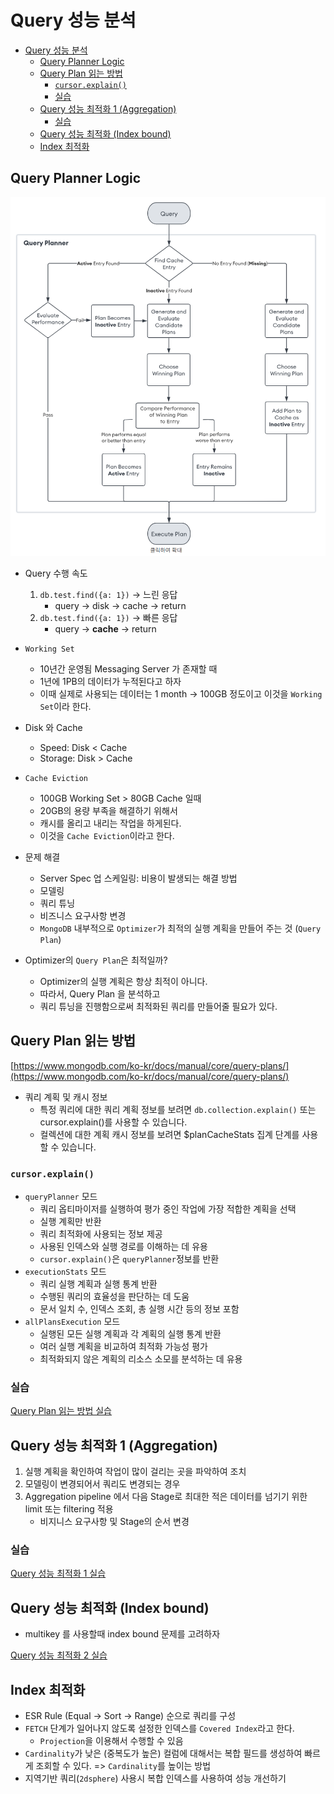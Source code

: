 # Query 성능 분석
- [Query 성능 분석](#query-성능-분석)
  - [Query Planner Logic](#query-planner-logic)
  - [Query Plan 읽는 방법](#query-plan-읽는-방법)
    - [`cursor.explain()`](#cursorexplain)
    - [실습](#실습)
  - [Query 성능 최적화 1 (Aggregation)](#query-성능-최적화-1-aggregation)
    - [실습](#실습-1)
  - [Query 성능 최적화 (Index bound)](#query-성능-최적화-index-bound)
  - [Index 최적화](#index-최적화)

## Query Planner Logic
![alt text](./images/query-plan-logic.png)
- Query 수행 속도
  1. `db.test.find({a: 1})` -> 느린 응답
      - query -> disk -> cache -> return 
  2. `db.test.find({a: 1})` -> 빠른 응답
      - query -> **cache** -> return

- `Working Set`
  - 10년간 운영됨 Messaging Server 가 존재할 때
  - 1년에 1PB의 데이터가 누적된다고 하자
  - 이때 실제로 사용되는 데이터는 1 month -> 100GB 정도이고 이것을 `Working Set`이라 한다.

- Disk 와 Cache
  - Speed: Disk < Cache
  - Storage: Disk > Cache

- `Cache Eviction`
  - 100GB Working Set > 80GB Cache 일때
  - 20GB의 용량 부족을 해결하기 위해서 
  - 캐시를 올리고 내리는 작업을 하게된다.
  - 이것을 `Cache Eviction`이라고 한다.

- 문제 해결
  - Server Spec 업 스케일링: 비용이 발생되는 해결 방법
  - 모델링
  - 쿼리 튜닝
  - 비즈니스 요구사항 변경
  - `MongoDB` 내부적으로 `Optimizer`가 최적의 실행 계획을 만들어 주는 것 (`Query Plan`)
  
- Optimizer의 `Query Plan`은 최적일까?
  - Optimizer의 실행 계획은 항상 최적이 아니다.
  - 따라서, Query Plan 을 분석하고
  - 쿼리 튜닝을 진행함으로써 최적화된 쿼리를 만들어줄 필요가 있다.

## Query Plan 읽는 방법
[https://www.mongodb.com/ko-kr/docs/manual/core/query-plans/](https://www.mongodb.com/ko-kr/docs/manual/core/query-plans/)

- 쿼리 계획 및 캐시 정보
  - 특정 쿼리에 대한 쿼리 계획 정보를 보려면 `db.collection.explain()` 또는 cursor.explain()를 사용할 수 있습니다.
  - 컬렉션에 대한 계획 캐시 정보를 보려면 $planCacheStats 집계 단계를 사용할 수 있습니다.

### `cursor.explain()`
- `queryPlanner` 모드
  - 쿼리 옵티마이저를 실행하여 평가 중인 작업에 가장 적합한 계획을 선택
  - 실행 계획만 반환
  - 쿼리 최적화에 사용되는 정보 제공
  - 사용된 인덱스와 실행 경로를 이해하는 데 유용
  - `cursor.explain()`은 `queryPlanner`정보를 반환
- `executionStats` 모드
  - 쿼리 실행 계획과 실행 통계 반환
  - 수행된 쿼리의 효율성을 판단하는 데 도움
  - 문서 일치 수, 인덱스 조회, 총 실행 시간 등의 정보 포함
- `allPlansExecution` 모드
  - 실행된 모든 실행 계획과 각 계획의 실행 통계 반환
  - 여러 실행 계획을 비교하여 최적화 가능성 평가
  - 최적화되지 않은 계획의 리소스 소모를 분석하는 데 유용

### 실습
[Query Plan 읽는 방법 실습](./7.02_Query%20Plan%20읽는%20방법.mongodb.js)

## Query 성능 최적화 1 (Aggregation)
1. 실행 계획을 확인하여 작업이 많이 걸리는 곳을 파악하여 조치
2. 모델링이 변경되어서 쿼리도 변경되는 경우
3. Aggregation pipeline 에서 다음 Stage로 최대한 적은 데이터를 넘기기 위한 limit 또는 filtering 적용
    - 비지니스 요구사항 및 Stage의 순서 변경

### 실습
[Query 성능 최적화 1 실습](./7.03_Query%20성능%20최적화%201.mongodb.js)


## Query 성능 최적화 (Index bound)
- multikey 를 사용할때 index bound 문제를 고려하자

[Query 성능 최적화 2 실습](./7.02_Query%20Plan%20읽는%20방법.mongodb.js)

## Index 최적화
- ESR Rule (Equal -> Sort -> Range) 순으로 쿼리를 구성
- `FETCH` 단계가 일어나지 않도록 설정한 인덱스를 `Covered Index`라고 한다.
  -  `Projection`을 이용해서 수행할 수 있음
- `Cardinality`가 낮은 (중복도가 높은) 컬럼에 대해서는 복합 필드를 생성하여 빠르게 조회할 수 있다. => `Cardinality`를 높이는 방법
- 지역기반 쿼리(`2dsphere`) 사용시 복합 인덱스를 사용하여 성능 개선하기